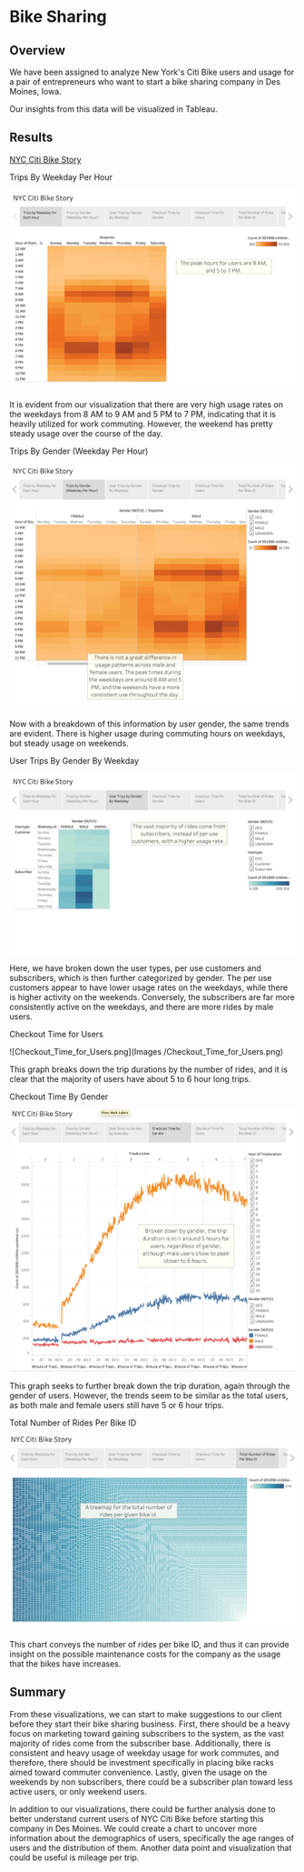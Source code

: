 # Bike Sharing

## Overview

We have been assigned to analyze New York's Citi Bike users and usage for a pair of entrepreneurs who want to start a bike sharing company in Des Moines, Iowa. 

Our insights from this data will be visualized in Tableau.


## Results

[NYC Citi Bike Story](https://public.tableau.com/profile/ian7021#!/vizhome/Module14Challenge_16044471346990/NYCCitiBikeStory?publish=yes)

Trips By Weekday Per Hour

![Trips_by_Weekday.png](Images/Trips_by_Weekday.png)

It is evident from our visualization that there are very high usage rates on the weekdays from 8 AM to 9 AM and 5 PM to 7 PM, indicating that it is heavily utilized for work commuting. However, the weekend has pretty steady usage over the course of the day.

Trips By Gender (Weekday Per Hour)

![Trips_by_Gender_PerHour.png](Images/Trips_by_Gender_PerHour.png)

Now with a breakdown of this information by user gender, the same trends are evident. There is higher usage during commuting hours on weekdays, but steady usage on weekends.

User Trips By Gender By Weekday

![Trips_by_Gender_UserType.png](Images/Trips_by_Gender_UserType.png)

Here, we have broken down the user types, per use customers and subscribers, which is then further categorized by gender. The per use customers appear to have lower usage rates on the weekdays, while there is higher activity on the weekends. Conversely, the subscribers are far more consistently active on the weekdays, and there are more rides by male users.

Checkout Time for Users

![Checkout_Time_for_Users.png](Images /Checkout_Time_for_Users.png)

This graph breaks down the trip durations by the number of rides, and it is clear that the majority of users have about 5 to 6 hour long trips.

Checkout Time By Gender

![Checkout_Time_by_Gender.png](Images/Checkout_Time_by_Gender.png)

This graph seeks to further break down the trip duration, again through the gender of users. However, the trends seem to be similar as the total users, as both male and female users still have 5 or 6 hour trips.

Total Number of Rides Per Bike ID

![Number_of_Rides_BikeID.png](Images/Number_of_Rides_BikeID.png)

This chart conveys the number of rides per bike ID, and thus it can provide insight on the possible maintenance costs for the company as the usage that the bikes have increases.


## Summary

From these visualizations, we can start to make suggestions to our client before they start their bike sharing business. First, there should be a heavy focus on marketing toward gaining subscribers to the system, as the vast majority of rides come from the subscriber base. Additionally, there is consistent and heavy usage of weekday usage for work commutes, and therefore, there should be investment specifically in placing bike racks aimed toward commuter convenience. Lastly, given the usage on the weekends by non subscribers, there could be a subscriber plan toward less active users, or only weekend users.

In addition to our visualizations, there could be further analysis done to better understand current users of NYC Citi Bike before starting this company in Des Moines. We could create a chart to uncover more information about the demographics of users, specifically the age ranges of users and the distribution of them. Another data point and visualization that could be useful is mileage per trip.


